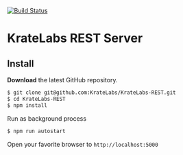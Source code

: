 [![Build Status](https://travis-ci.org/KrateLabs/KrateLabs-REST.svg?branch=master)](https://travis-ci.org/KrateLabs/KrateLabs-REST)

# KrateLabs REST Server

## Install

**Download** the latest GitHub repository.

```bash
$ git clone git@github.com:KrateLabs/KrateLabs-REST.git
$ cd KrateLabs-REST
$ npm install
```

Run as background process

```bash
$ npm run autostart
```

Open your favorite browser to `http://localhost:5000`
